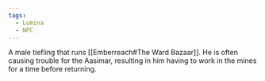 ```yaml
---
tags:
  - Lumina
  - NPC
---
```

A male tiefling that runs [[Emberreach#The Ward Bazaar]]. He is often causing trouble for the Aasimar, resulting in him having to work in the mines for a time before returning. 